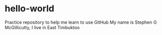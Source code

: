 # hello-world
Practice repository to help me learn to use GitHub
My name is Stephen G McGillicutty, I live in East Timbuktoo
